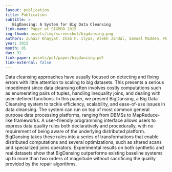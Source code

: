 ```yaml
---
layout: publication
title: Publication
subtitle: >
   BigDansing: A System for Big Data Cleansing
link-name: Paper at SIGMOD 2015
img-thumb: assets/img/screenshot/bigdansing.png
authors: Zuhair Khayyat, Ihab F. Ilyas, Alekh Jindal, Samuel Madden, Mourad Ouzzani, Paolo Papotti, Jorge-Arnulfo Quiané-Ruiz, Nan Tang and Si Yin
year: 2015
month: 05
day: 31
link-paper: assets/pdf/paper/bigdansing.pdf
link-external: false
---
```


Data cleansing approaches have usually focused on detecting and fixing errors with little attention to scaling to big datasets. This presents a serious impediment since data cleansing often involves costly computations such as enumerating pairs of tuples, handling inequality joins, and dealing with user-defined functions. In this paper, we present BigDansing, a Big Data Cleansing system to tackle efficiency, scalability, and ease-of-use issues in data cleansing. The system can run on top of most common general purpose data processing platforms, ranging from DBMSs to MapReduce-like frameworks. A user-friendly programming interface allows users to express data quality rules both declaratively and procedurally, with no requirement of being aware of the underlying distributed platform. BigDansing takes these rules into a series of transformations that enable distributed computations and several optimizations, such as shared scans and specialized joins operators. Experimental results on both synthetic and real datasets show that BigDansing outperforms existing baseline systems up to more than two orders of magnitude without sacrificing the quality provided by the repair algorithms.
